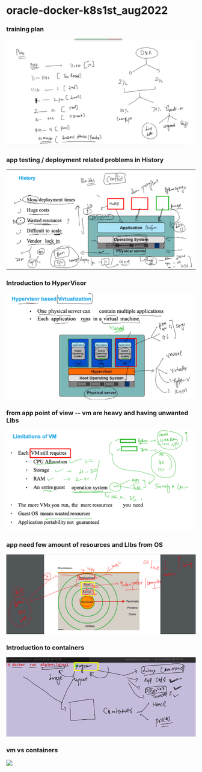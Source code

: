 # oracle-docker-k8s1st_aug2022

### training plan 

<img src="plan.png">


###  app testing / deployment related problems in History 

<img src="prob1.png">

### Introduction to HyperVisor 

<img src="hyp.png">

### from app point of view -- vm are heavy and having unwanted LIbs 

<img src="app1.png">

### app need few amount of resources and LIbs from OS 

<img src="os.png">

### Introduction to containers 

<img src="cont1.png">

### vm vs containers 

<img src="vmcont1.png">




